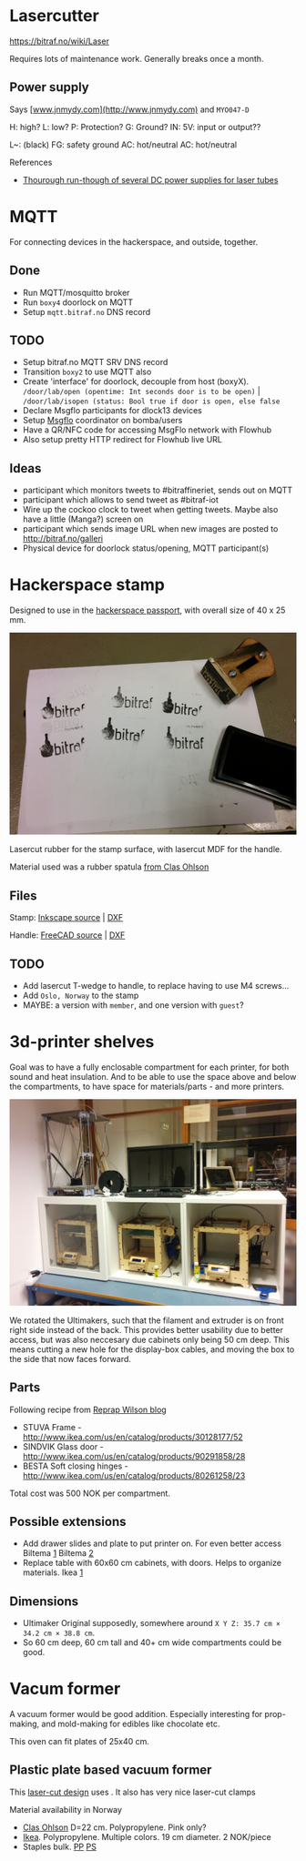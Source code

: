 
# Lasercutter

https://bitraf.no/wiki/Laser

Requires lots of maintenance work. Generally breaks once a month.

## Power supply

Says [www.jnmydy.com](http://www.jnmydy.com) and `MYO047-D`

H: high?
L: low?
P: Protection?
G: Ground?
IN: 
5V: input or output??

L~: (black)
FG: safety ground
AC: hot/neutral
AC: hot/neutral

References

* [Thourough run-though of several DC power supplies for laser tubes](http://donklipstein.com/laserapd.htm)

# MQTT

For connecting devices in the hackerspace, and outside, together.

## Done

* Run MQTT/mosquitto broker
* Run `boxy4` doorlock on MQTT
* Setup `mqtt.bitraf.no` DNS record

## TODO

* Setup bitraf.no MQTT SRV DNS record
* Transition `boxy2` to use MQTT also
* Create 'interface' for doorlock, decouple from host (boxyX).
`/door/lab/open (opentime: Int seconds door is to be open)` | 
`/door/lab/isopen (status: Bool true if door is open, else false`
* Declare Msgflo participants for dlock13 devices
* Setup [Msgflo](http://msgflo.org) coordinator on bomba/users
* Have a QR/NFC code for accessing MsgFlo network with Flowhub
* Also setup pretty HTTP redirect for Flowhub live URL

## Ideas

* participant which monitors tweets to #bitraffineriet, sends out on MQTT
* participant which allows to send tweet as #bitraf-iot
* Wire up the cockoo clock to tweet when getting tweets. Maybe also have a little (Manga?) screen on
* participant which sends image URL when new images are posted to http://bitraf.no/galleri
* Physical device for doorlock status/opening, MQTT participant(s)

# Hackerspace stamp

Designed to use in the [hackerspace passport](https://www.noisebridge.net/wiki/passport), with overall size of 40 x 25 mm.

![Bitraf hackerspace stamp first usage](./img/stamp.jpg)

Lasercut rubber for the stamp surface, with lasercut MDF for the handle.

Material used was a rubber spatula [from Clas Ohlson](http://www.clasohlson.com/no/Cocraft-gummisparkel-/40-8392)

## Files

Stamp:
[Inkscape source](./bitraf-hackerpassport-fnn.svg) |
[DXF ](./bitraf-hackerpassport-fnn3.dxf)

Handle:
[FreeCAD source](./stamp-handle-laser.fcstd) |
[DXF](./export/stamp-handle-1.dxfs)

## TODO

* Add lasercut T-wedge to handle, to replace having to use M4 screws...
* Add `Oslo, Norway` to the stamp
* MAYBE: a version with `member`, and one version with `guest`?

# 3d-printer shelves

Goal was to have a fully enclosable compartment for each printer, for both sound and heat insulation.
And to be able to use the space above and below the compartments, to have space for materials/parts - and more printers.

![3d-printer compartments](./img/3dprinter-shelves.jpg)

We rotated the Ultimakers, such that the filament and extruder is on front right side instead of the back.
This provides better usability due to better access, but was also neccesary due cabinets only being 50 cm deep.
This means cutting a new hole for the display-box cables, and moving the box to the side that now faces forward.

## Parts

Following recipe from [Reprap Wilson blog](http://reprapwilson.discoursehosting.net/t/make-a-simple-ikea-enclosure/123)

* STUVA Frame - http://www.ikea.com/us/en/catalog/products/30128177/52
* SINDVIK Glass door - http://www.ikea.com/us/en/catalog/products/90291858/28
* BESTA Soft closing hinges -http://www.ikea.com/us/en/catalog/products/80261258/23

Total cost was 500 NOK per compartment.

## Possible extensions

* Add drawer slides and plate to put printer on. For even better access
Biltema [1](http://www.biltema.no/no/Bygg/Hengsel/Ovrig/Ekspansjonsbeslag-2-stk-2000018627/)
Biltema [2](http://www.biltema.no/no/Bygg/Hengsel/Ovrig/Ekspansjonsbeslag-2-stk-2000018657/)
* Replace table with 60x60 cm cabinets, with doors. Helps to organize materials.
Ikea [1](http://www.ikea.com/no/no/catalog/products/30263660/)

## Dimensions

* Ultimaker Original supposedly, somewhere around `X Y Z: 35.7 cm × 34.2 cm × 38.8 cm`.
* So 60 cm deep, 60 cm tall and 40+ cm wide compartments could be good.


# Vacum former

A vacuum former would be good addition. Especially interesting for prop-making, and mold-making for edibles like chocolate etc.

This oven can fit plates of 25x40 cm.

## Plastic plate based vacuum former

This [laser-cut design](http://www.thingiverse.com/thing:1586801) uses . It also has very nice laser-cut clamps

Material availability in Norway

* [Clas Ohlson](http://www.clasohlson.com/no/Plasttallerken/44-1435-4) D=22 cm. Polypropylene. Pink only?
* [Ikea](http://www.ikea.com/no/no/catalog/products/50192959/). Polypropylene. Multiple colors. 19 cm diameter. 2 NOK/piece
* Staples bulk. [PP](https://www.staplesnetshop.no/web/ePortal/ctrl?action=showiteminfo&itemNo=782973) [PS](https://www.staplesnetshop.no/web/ePortal/ctrl?action=showiteminfo&itemNo=885253&loc=simplesearch)

